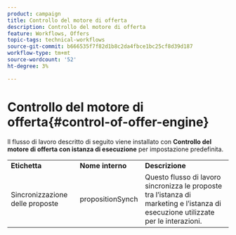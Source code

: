 ```yaml
---
product: campaign
title: Controllo del motore di offerta
description: Controllo del motore di offerta
feature: Workflows, Offers
topic-tags: technical-workflows
source-git-commit: b666535f7f82d1b8c2da4fbce1bc25cf8d39d187
workflow-type: tm+mt
source-wordcount: '52'
ht-degree: 3%

---
```



# Controllo del motore di offerta{#control-of-offer-engine}



Il flusso di lavoro descritto di seguito viene installato con **Controllo del motore di offerta con istanza di esecuzione** per impostazione predefinita.

<table> 
 <tbody> 
  <tr> 
   <td> <strong>Etichetta</strong><br /> </td> 
   <td> <strong>Nome interno</strong><br /> </td> 
   <td> <strong>Descrizione</strong><br /> </td> 
  </tr> 
  <tr> 
   <td> <span class="uicontrol">Sincronizzazione delle proposte</span> <br /> </td> 
   <td> <span class="uicontrol">propositionSynch</span> <br /> </td> 
   <td> Questo flusso di lavoro sincronizza le proposte tra l’istanza di marketing e l’istanza di esecuzione utilizzate per le interazioni.<br /> </td> 
  </tr> 
 </tbody> 
</table>

